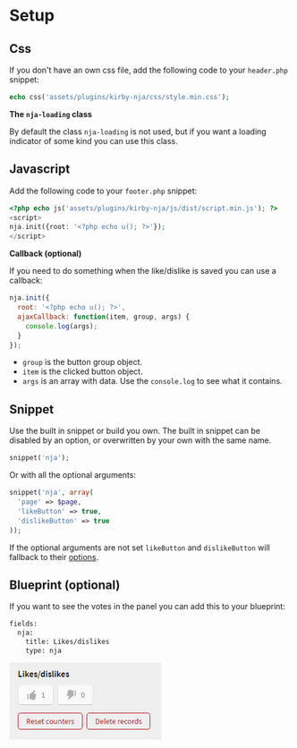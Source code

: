 # Setup

## Css

If you don't have an own css file, add the following code to your `header.php` snippet:

```php
echo css('assets/plugins/kirby-nja/css/style.min.css');
```

**The `nja-loading` class**

By default the class `nja-loading` is not used, but if you want a loading indicator of some kind you can use this class.

## Javascript

Add the following code to your `footer.php` snippet:

```php
<?php echo js('assets/plugins/kirby-nja/js/dist/script.min.js'); ?>
<script>
nja.init({root: '<?php echo u(); ?>'});
</script>
```

**Callback (optional)**

If you need to do something when the like/dislike is saved you can use a callback:

```js
nja.init({
  root: '<?php echo u(); ?>',
  ajaxCallback: function(item, group, args) {
    console.log(args);
  }
});
```

- `group` is the button group object.
- `item` is the clicked button object.
- `args` is an array with data. Use the `console.log` to see what it contains.

## Snippet

Use the built in snippet or build you own. The built in snippet can be disabled by an option, or overwritten by your own with the same name.

```php
snippet('nja');
```

Or with all the optional arguments:

```php
snippet('nja', array(
  'page' => $page,
  'likeButton' => true,
  'dislikeButton' => true
));
```

If the optional arguments are not set `likeButton` and `dislikeButton` will fallback to their [options](docs/options.md).

## Blueprint (optional)

If you want to see the votes in the panel you can add this to your blueprint:

```text
fields:
  nja:
    title: Likes/dislikes
    type: nja
```

![Field](docs/field.png)